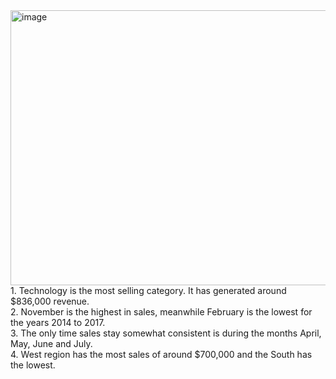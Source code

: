 <img width="580" height="440" alt="image" src="https://github.com/user-attachments/assets/fa4354bd-6550-459b-ae73-e6dc2c90275d" />
<br>
1. Technology is the most selling category. It has generated around $836,000 revenue.
<br>
2. November is the highest in sales, meanwhile February is the lowest for the years 2014 to 2017.
<br>
3. The only time sales stay somewhat consistent is during the months April, May, June and July.
<br>
4. West region has the most sales of around $700,000 and the South has the lowest.
   
